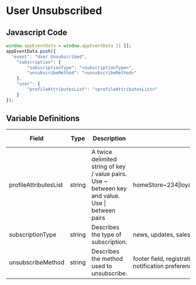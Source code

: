 # User Unsubscribed

### 

## Javascript Code
```js
window.appEventData = window.appEventData || [];
appEventData.push({
  "event": "User Unsubscribed",
    "subscription": {
        "subscriptionType": "<subscriptionType>",
        "unsubscribeMethod": "<unsubscribeMethod>"
    },
    "user": {
        "profileAttributesList": "<profileAttributesList>"
    }
});
```

## Variable Definitions

|Field|Type|Description|Example|Pattern|Min Length|Max Length|Minimum|Maximum|Multiple Of|
| --- | --- | --- | --- | --- | --- | --- | --- | --- | --- |
|profileAttributesList|string|A twice delimited string of key \/ value pairs.  Use \~ between key and value.  Use \| between pairs|homeStore\~234\|loyaltyTier\~gold\|memberSince\~2002|||||||
|subscriptionType|string|Describes the type of subscription. |news, updates, sales, events|||||||
|unsubscribeMethod|string|Describes the method used to unsubscribe.|footer field, registration opt in, order placed, notification preferences, ESP feed|||||||
